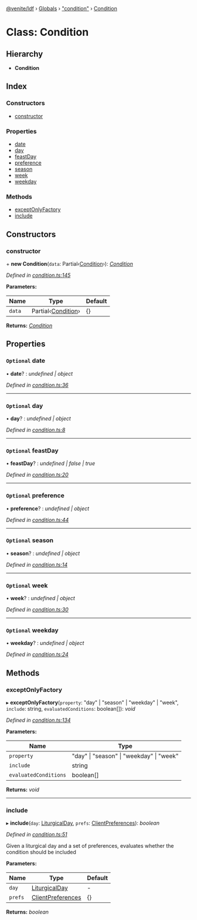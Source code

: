 [@venite/ldf](../README.md) › [Globals](../globals.md) › ["condition"](../modules/_condition_.md) › [Condition](_condition_.condition.md)

# Class: Condition

## Hierarchy

* **Condition**

## Index

### Constructors

* [constructor](_condition_.condition.md#constructor)

### Properties

* [date](_condition_.condition.md#optional-date)
* [day](_condition_.condition.md#optional-day)
* [feastDay](_condition_.condition.md#optional-feastday)
* [preference](_condition_.condition.md#optional-preference)
* [season](_condition_.condition.md#optional-season)
* [week](_condition_.condition.md#optional-week)
* [weekday](_condition_.condition.md#optional-weekday)

### Methods

* [exceptOnlyFactory](_condition_.condition.md#exceptonlyfactory)
* [include](_condition_.condition.md#include)

## Constructors

###  constructor

\+ **new Condition**(`data`: Partial‹[Condition](_condition_.condition.md)›): *[Condition](_condition_.condition.md)*

*Defined in [condition.ts:145](https://github.com/gbj/venite/blob/f73713a/ldf/src/condition.ts#L145)*

**Parameters:**

Name | Type | Default |
------ | ------ | ------ |
`data` | Partial‹[Condition](_condition_.condition.md)› | {} |

**Returns:** *[Condition](_condition_.condition.md)*

## Properties

### `Optional` date

• **date**? : *undefined | object*

*Defined in [condition.ts:36](https://github.com/gbj/venite/blob/f73713a/ldf/src/condition.ts#L36)*

___

### `Optional` day

• **day**? : *undefined | object*

*Defined in [condition.ts:8](https://github.com/gbj/venite/blob/f73713a/ldf/src/condition.ts#L8)*

___

### `Optional` feastDay

• **feastDay**? : *undefined | false | true*

*Defined in [condition.ts:20](https://github.com/gbj/venite/blob/f73713a/ldf/src/condition.ts#L20)*

___

### `Optional` preference

• **preference**? : *undefined | object*

*Defined in [condition.ts:44](https://github.com/gbj/venite/blob/f73713a/ldf/src/condition.ts#L44)*

___

### `Optional` season

• **season**? : *undefined | object*

*Defined in [condition.ts:14](https://github.com/gbj/venite/blob/f73713a/ldf/src/condition.ts#L14)*

___

### `Optional` week

• **week**? : *undefined | object*

*Defined in [condition.ts:30](https://github.com/gbj/venite/blob/f73713a/ldf/src/condition.ts#L30)*

___

### `Optional` weekday

• **weekday**? : *undefined | object*

*Defined in [condition.ts:24](https://github.com/gbj/venite/blob/f73713a/ldf/src/condition.ts#L24)*

## Methods

###  exceptOnlyFactory

▸ **exceptOnlyFactory**(`property`: "day" | "season" | "weekday" | "week", `include`: string, `evaluatedConditions`: boolean[]): *void*

*Defined in [condition.ts:134](https://github.com/gbj/venite/blob/f73713a/ldf/src/condition.ts#L134)*

**Parameters:**

Name | Type |
------ | ------ |
`property` | "day" &#124; "season" &#124; "weekday" &#124; "week" |
`include` | string |
`evaluatedConditions` | boolean[] |

**Returns:** *void*

___

###  include

▸ **include**(`day`: [LiturgicalDay](_calendar_liturgical_day_.liturgicalday.md), `prefs`: [ClientPreferences](_liturgy_client_preferences_.clientpreferences.md)): *boolean*

*Defined in [condition.ts:51](https://github.com/gbj/venite/blob/f73713a/ldf/src/condition.ts#L51)*

Given a liturgical day and a set of preferences, evaluates whether the condition should be included

**Parameters:**

Name | Type | Default |
------ | ------ | ------ |
`day` | [LiturgicalDay](_calendar_liturgical_day_.liturgicalday.md) | - |
`prefs` | [ClientPreferences](_liturgy_client_preferences_.clientpreferences.md) | {} |

**Returns:** *boolean*
